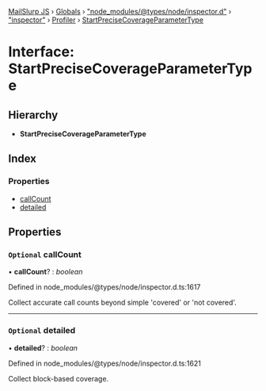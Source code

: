 [MailSlurp JS](../README.md) › [Globals](../globals.md) › ["node_modules/@types/node/inspector.d"](../modules/_node_modules__types_node_inspector_d_.md) › ["inspector"](../modules/_node_modules__types_node_inspector_d_._inspector_.md) › [Profiler](../modules/_node_modules__types_node_inspector_d_._inspector_.profiler.md) › [StartPreciseCoverageParameterType](_node_modules__types_node_inspector_d_._inspector_.profiler.startprecisecoverageparametertype.md)

# Interface: StartPreciseCoverageParameterType

## Hierarchy

* **StartPreciseCoverageParameterType**

## Index

### Properties

* [callCount](_node_modules__types_node_inspector_d_._inspector_.profiler.startprecisecoverageparametertype.md#optional-callcount)
* [detailed](_node_modules__types_node_inspector_d_._inspector_.profiler.startprecisecoverageparametertype.md#optional-detailed)

## Properties

### `Optional` callCount

• **callCount**? : *boolean*

Defined in node_modules/@types/node/inspector.d.ts:1617

Collect accurate call counts beyond simple 'covered' or 'not covered'.

___

### `Optional` detailed

• **detailed**? : *boolean*

Defined in node_modules/@types/node/inspector.d.ts:1621

Collect block-based coverage.
